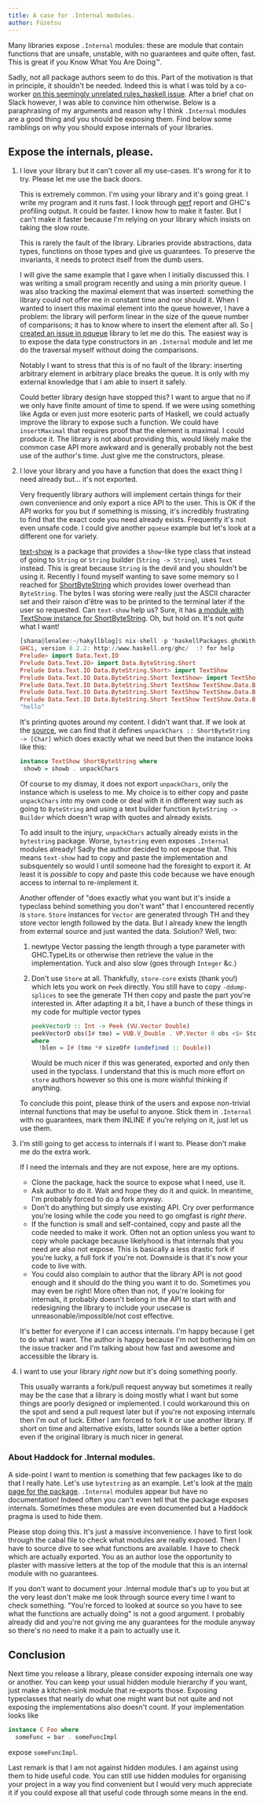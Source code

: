 ```yaml
---
title: A case for .Internal modules.
author: Fūzetsu
---
```


Many libraries expose `.Internal` modules: these are module that
contain functions that are unsafe, unstable, with no guarantees and
quite often, fast. This is great if you Know What You Are Doing™.

Sadly, not all package authors seem to do this. Part of the motivation
is that in principle, it shouldn't be needed. Indeed this is what I
was told by a co-worker [on this seemingly unrelated rules_haskell
issue](https://github.com/tweag/rules_haskell/issues/152#issuecomment-367712602).
After a brief chat on Slack however, I was able to convince him
otherwise. Below is a paraphrasing of my arguments and reason why I
think `.Internal` modules are a good thing and you should be exposing
them. Find below some ramblings on why you should expose internals of
your libraries.

## Expose the internals, please.

1. I love your library but it can't cover all my use-cases. It's wrong
   for it to try. Please let me use the back doors.

   This is extremely common. I'm using your library and it's going
   great. I write my program and it runs fast. I look through
   [perf](http://www.brendangregg.com/perf.html) report and GHC's
   profiling output. It could be faster. I know how to make it faster.
   But I can't make it faster because I'm relying on your library
   which insists on taking the slow route.

   This is rarely the fault of the library. Libraries provide
   abstractions, data types, functions on those types and give us
   guarantees. To preserve the invariants, it needs to protect itself
   from the dumb users.

   I will give the same example that I gave when I initially discussed
   this. I was writing a small program recently and using a min priority
   queue. I was also tracking the maximal element that was inserted:
   something the library could not offer me in constant time and nor
   should it. When I wanted to insert this maximal element into the
   queue however, I have a problem: the library will perform linear in
   the size of the queue number of comparisons; it has to know where
   to insert the element after all. So [I created an issue in
   pqueue](https://github.com/lspitzner/pqueue/issues/18) library to
   let me do this. The easiest way is to expose the data type
   constructors in an `.Internal` module and let me do the traversal
   myself without doing the comparisons.

   Notably I want to stress that this is of no fault of the library:
   inserting arbitrary element in arbitrary place breaks the queue. It
   is only with my external knowledge that I am able to insert it
   safely.

   Could better library design have stopped this? I want to argue that
   no if we only have finite amount of time to spend. If we were using
   something like Agda or even just more esoteric parts of Haskell, we
   could actually improve the library to expose such a function. We
   could have `insertMaximal` that requires proof that the element is
   maximal. I could produce it. The library is not about providing
   this, would likely make the common case API more awkward and is
   generally probably not the best use of the author's time. Just give
   me the constructors, please.

2. I love your library and you have a function that does the exact
   thing I need already but… it's not exported.

   Very frequently library authors will implement certain things for
   their own convenience and only export a nice API to the user. This
   is OK if the API works for you but if something is missing, it's
   incredibly frustrating to find that the exact code you need already
   exists. Frequently it's not even unsafe code. I could give another
   `pqueue` example but let's look at a different one for variety.

   [text-show](https://hackage.haskell.org/package/text-show) is a
   package that provides a `Show`-like type class that instead of
   going to `String` or `String` builder (`String -> String`), uses
   `Text` instead. This is great because `String` is the devil and you
   shouldn't be using it. Recently I found myself wanting to save some
   memory so I reached for
   [ShortByteString](https://hackage.haskell.org/package/bytestring-0.10.8.2/docs/Data-ByteString-Short.html#t:ShortByteString)
   which provides lower overhead than `ByteString`. The bytes I was
   storing were really just the ASCII character set and their raison
   d'être was to be printed to the terminal later if the user so
   requested. Can `text-show` help us? Sure, it has [a module with
   TextShow instance for
   ShortByteString](https://hackage.haskell.org/package/text-show-3.7.1/docs/TextShow-Data-ByteString.html).
   Oh, but hold on. It's not _quite_ what I want!

   ```haskell
   [shana@lenalee:~/hakyllblog]$ nix-shell -p 'haskellPackages.ghcWithPackages (p: [ p.text p.bytestring p.text-show ])' --run ghci
   GHCi, version 8.2.2: http://www.haskell.org/ghc/  :? for help
   Prelude> import Data.Text.IO
   Prelude Data.Text.IO> import Data.ByteString.Short
   Prelude Data.Text.IO Data.ByteString.Short> import TextShow
   Prelude Data.Text.IO Data.ByteString.Short TextShow> import TextShow.Data.ByteString
   Prelude Data.Text.IO Data.ByteString.Short TextShow TextShow.Data.ByteString> import TextShow
   Prelude Data.Text.IO Data.ByteString.Short TextShow TextShow.Data.ByteString> :set -XOverloadedStrings
   Prelude Data.Text.IO Data.ByteString.Short TextShow TextShow.Data.ByteString> Data.Text.IO.putStrLn (showt ("hello" :: ShortByteString))
   "hello"
   ```

   It's printing quotes around my content. I didn't want that. If we
   look at the
   [source](https://hackage.haskell.org/package/text-show-3.7.1/docs/src/TextShow-Data-ByteString.html#line-89),
   we can find that it defines `unpackChars :: ShortByteString ->
   [Char]` which does exactly what we need but then the instance looks
   like this:

   ```haskell
   instance TextShow ShortByteString where
    showb = showb . unpackChars
   ```

   Of course to my dismay, it does not export `unpackChars`, only the
   instance which is useless to me. My choice is to either copy and
   paste `unpackChars` into my own code or deal with it in different
   way such as going to `ByteString` and using a text builder function
   `ByteString -> Builder` which doesn't wrap with quotes and already
   exists.

   To add insult to the injury, `unpackChars` actually already exists
   in the `bytestring` package. Worse, `bytestring` even exposes
   `.Internal` modules already! Sadly the author decided to not expose
   that. This means `text-show` had to copy and paste the
   implementation and subsquentely so would I until someone had the
   foresight to export it. At least it is _possible_ to copy and paste
   this code because we have enough access to internal to re-implement
   it.

   Another offender of "does exactly what you want but it's inside a
   typeclass behind something you don't want" that I encountered
   recently is `store`. `Store` instances for `Vector` are generated
   through TH and they store vector length followed by the data. But I
   already knew the length from external source and just wanted the
   data. Solution? Well, two:

   1. newtype Vector passing the length through a type parameter with
      GHC.TypeLits or otherwise then retrieve the value in the
      implementation. Yuck and also slow (goes through `Integer` &c.)

   2. Don't use `Store` at all. Thankfully, `store-core` exists (thank
      you!) which lets you work on `Peek` directly. You still have to
      copy `-ddump-splices` to see the generate TH then copy and paste
      the part you're interested in. After adapting it a bit, I have a
      bunch of these things in my code for multiple vector types

      ```haskell
      peekVectorD :: Int -> Peek (VU.Vector Double)
      peekVectorD obs(I# tmo) = VUB.V_Double . VP.Vector 0 obs <$> Store.peekToByteArray "VU.Vector Double" blen
      where
        !blen = I# (tmo *# sizeOf# (undefined :: Double))
      ```

      Would be much nicer if this was generated, exported and only
      then used in the typclass. I understand that this is much more
      effort on `store` authors however so this one is more wishful
      thinking if anything.

   To conclude this point, please think of the users and expose
   non-trivial internal functions that may be useful to anyone. Stick
   them in `.Internal` with no guarantees, mark them INLINE if you're
   relying on it, just let us use them.

3. I'm still going to get access to internals if I want to. Please
   don't make me do the extra work.

   If I need the internals and they are not expose, here are my
   options.

   * Clone the package, hack the source to expose what I need, use it.
   * Ask author to do it. Wait and hope they do it and quick. In
      meantime, I'm probably forced to do a fork anyway.
   * Don't do anything but simply use existing API. Cry over
     performance you're losing while the code you need to go omgfast
     is _right there_.
   * If the function is small and self-contained, copy and paste all
     the code needed to make it work. Often not an option unless you
     want to copy whole package because likelyhood is that internals
     that you need are also not expose. This is basically a less
     drastic fork if you're lucky, a full fork if you're not. Downside
     is that it's now your code to live with.
   * You could also complain to author that the library API is not
     good enough and it should do the thing you want it to do.
     Sometimes you may even be right! More often than not, if you're
     looking for internals, it probably doesn't belong in the API to
     start with and redesigning the library to include your usecase is
     unreasonable/impossible/not cost effective.

   It's better for everyone if I can access internals. I'm happy
   because I get to do what I want. The author is happy because I'm
   not bothering him on the issue tracker and I'm talking about how
   fast and awesome and accessible the library is.

4. I want to use your library _right now_ but it's doing something
   poorly.

   This usually warrants a fork/pull request anyway but sometimes it
   really may be the case that a library is doing mostly what I want
   but some things are poorly designed or implemented. I could
   workaround this on the spot and send a pull request later but if
   you're not exposing internals then I'm out of luck. Either I am
   forced to fork it or use another library. If short on time and
   alternative exists, latter sounds like a better option even if the
   original library is much nicer in general.

### About Haddock for .Internal modules.

A side-point I want to mention is something that few packages like to
do that I really hate. Let's use `bytestring` as an example. Let's
look at the [main page for the
package](https://hackage.haskell.org/package/bytestring-0.10.8.2).
`.Internal` modules appear but have no documentation! Indeed often you
can't even tell that the package exposes internals. Sometimes these
modules are even documented but a Haddock pragma is used to hide them.

Please stop doing this. It's just a massive inconvenience. I have to
first look through the cabal file to check what modules are really
exposed. Then I have to source dive to see what functions are
available. I have to check which are actually exported. You as an
author lose the opportunity to plaster with massive letters at the top
of the module that this is an internal module with no guarantees.

If you don't want to document your .Internal module that's up to you
but at the very least don't make me look through source every time I
want to check something. "You're forced to looked at source so you
have to see what the functions are actually doing" is not a
good argument. I probably already did and you're not giving me any
guarantees for the module anyway so there's no need to make it a pain
to actually use it.


## Conclusion

Next time you release a library, please consider exposing internals
one way or another. You can keep your usual hidden module hierarchy if
you want, just make a kitchen-sink module that re-exports those.
Exposing typeclasses that nearly do what one might want but not quite
and not exposing the implementations also doesn't count. If your
implementation looks like

```haskell
instance C Foo where
  someFunc = bar . someFuncImpl
```
expose `someFuncImpl`.

Last remark is that I am not against hidden modules. I am against
using them to hide useful code. You can still use hidden modules for
organising your project in a way you find convenient but I would very
much appreciate it if you could expose all that useful code through
some means in the end.
